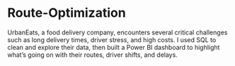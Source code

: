 # Route-Optimization
UrbanEats, a food delivery company, encounters several critical challenges such as long delivery times, driver stress, and high costs. I used SQL to clean and explore their data, then built a Power BI dashboard to highlight what’s going on with their routes, driver shifts, and delays.
